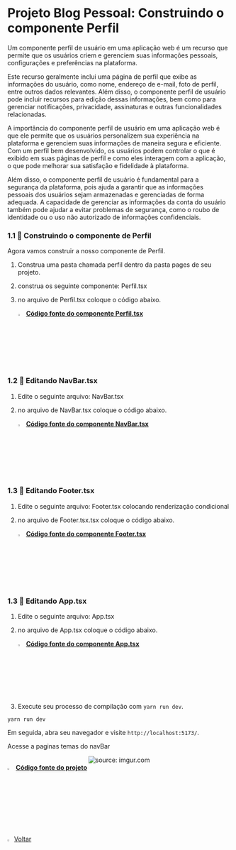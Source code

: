 ﻿<h1>Projeto Blog Pessoal: Construindo o componente Perfil</h1>

Um componente perfil de usuário em uma aplicação web é um recurso que permite que os usuários criem e gerenciem suas informações pessoais, configurações e preferências na plataforma.

Este recurso geralmente inclui uma página de perfil que exibe as informações do usuário, como nome, endereço de e-mail, foto de perfil, entre outros dados relevantes. Além disso, o componente perfil de usuário pode incluir recursos para edição dessas informações, bem como para gerenciar notificações, privacidade, assinaturas e outras funcionalidades relacionadas.

A importância do componente perfil de usuário em uma aplicação web é que ele permite que os usuários personalizem sua experiência na plataforma e gerenciem suas informações de maneira segura e eficiente. Com um perfil bem desenvolvido, os usuários podem controlar o que é exibido em suas páginas de perfil e como eles interagem com a aplicação, o que pode melhorar sua satisfação e fidelidade à plataforma.

Além disso, o componente perfil de usuário é fundamental para a segurança da plataforma, pois ajuda a garantir que as informações pessoais dos usuários sejam armazenadas e gerenciadas de forma adequada. A capacidade de gerenciar as informações da conta do usuário também pode ajudar a evitar problemas de segurança, como o roubo de identidade ou o uso não autorizado de informações confidenciais.

<h3>1.1 👣 Construindo o componente de Perfil  </h3>

Agora vamos construir a nosso componente de Perfil.

1. Construa uma pasta chamada perfil dentro da pasta pages de seu projeto.

2. construa os seguinte componente: Perfil.tsx

3. no arquivo de Perfil.tsx coloque o código abaixo.

   <div align="left"><img src="https://i.imgur.com/JACNZiR.png" title="source: imgur.com" width="3%"/> <a href="https://github.com/LucasCapSilva/blog-pessoal-react-2023/blob/perfil-user/src/pages/perfil/Perfil.tsx" target="_blank"><b>Código fonte do componente Perfil.tsx</b></a> 

<h3>1.2 👣 Editando NavBar.tsx </h3>

1. Edite o seguinte arquivo: NavBar.tsx

2. no arquivo de NavBar.tsx coloque o código abaixo.

   <div align="left"><img src="https://i.imgur.com/JACNZiR.png" title="source: imgur.com" width="3%"/> <a href="https://github.com/LucasCapSilva/blog-pessoal-react-2023/blob/perfil-user/src/components/navbar/Navbar.tsx" target="_blank"><b>Código fonte do componente NavBar.tsx</b></a> 

<h3>1.3 👣 Editando Footer.tsx </h3>

1. Edite o seguinte arquivo: Footer.tsx colocando renderização condicional

2. no arquivo de Footer.tsx.tsx coloque o código abaixo.

   <div align="left"><img src="https://i.imgur.com/JACNZiR.png" title="source: imgur.com" width="3%"/> <a href="https://github.com/LucasCapSilva/blog-pessoal-react-2023/blob/perfil-user/src/components/footer/Footer.tsx" target="_blank"><b>Código fonte do componente Footer.tsx </b></a> 


<h3>1.3 👣 Editando App.tsx </h3>

1. Edite o seguinte arquivo: App.tsx

2. no arquivo de App.tsx coloque o código abaixo.

   <div align="left"><img src="https://i.imgur.com/JACNZiR.png" title="source: imgur.com" width="3%"/> <a href="https://github.com/LucasCapSilva/blog-pessoal-react-2023/blob/perfil-user/src/App.tsx" target="_blank"><b>Código fonte do componente App.tsx</b></a> 

3. Execute seu processo de compilação com `yarn run dev`.

```
yarn run dev
```

Em seguida, abra seu navegador e visite `http://localhost:5173/`. 

Acesse a paginas temas do navBar

<div align="center"><img src="https://i.imgur.com/QggkUK7.png" title="source: imgur.com" /></div>

<div align="left"><img src="https://i.imgur.com/JACNZiR.png" title="source: imgur.com" width="3%"/> <a href="https://github.com/LucasCapSilva/blog-pessoal-react-2023/tree/perfil-user" target="_blank"><b>Código fonte do projeto</b></a></div>

<br />

<br />    

<div align="left"><a href="README.md"><img src="https://i.imgur.com/XMgF3gl.png" title="source: imgur.com" width="3%"/>Voltar</a></div>

